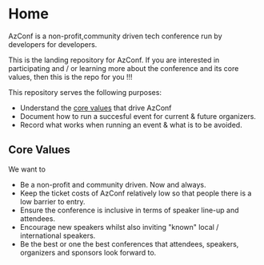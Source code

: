 # Home

AzConf is a non-profit,community driven tech conference run by developers for developers.  

This is the landing repository for AzConf. If you are interested in participating and / or learning more about the conference and its core values, then this is the repo for you !!!

This repository serves the following purposes:

- Understand the [core values](#core-values) that drive AzConf
- Document how to run a succesful event for current & future organizers.
- Record what works when running an event & what is to be avoided.

## Core Values

We want to
- Be a non-profit and community driven. Now and always.
- Keep the ticket costs of AzConf relatively low so that people there is a low barrier to entry.
- Ensure the conference is inclusive in terms of speaker line-up and attendees.
- Encourage new speakers whilst also inviting "known" local / international speakers.
- Be the best or one the best conferences that attendees, speakers, organizers and sponsors look forward to.
